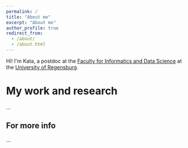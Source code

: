 ```yaml
---
permalink: /
title: "About me"
excerpt: "About me"
author_profile: true
redirect_from: 
  - /about/
  - /about.html
---
```


Hi! I'm Kata, a postdoc at the [Faculty for Informatics and Data Science](https://www.uni-regensburg.de/informatics-data-science/faculty/home/index.html) at the [University of Regensburg](https://www.uni-regensburg.de/en). 

My work and research
======
... 

For more info
------
... 
